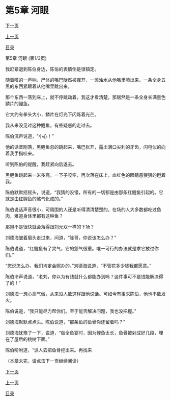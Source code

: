 <h1>第5章    河眼</h1>
            <div><p><a href="./0013_%E7%AC%AC5%E7%AB%A0_%E6%B2%B3%E7%9C%BC.md">下一页</a></p><p><a href="./0011_%E7%AC%AC4%E7%AB%A0_%E9%B1%BC%E9%B3%9E.md">上一页</a></p><p><a href="../">目录</a></p></div>
            <div><p>第5章    河眼 (第1/3页)</p><p>我赶紧退到陈伯身边，陈伯的表情倒是很镇定。</p><p>随着噗的一声响，尸体的嘴巴陡然被撑开，一滩浊水从他嘴里喷出来。一条全身五黑的东西紧跟着从他嘴里跳出来。</p><p>那个东西一落到床上，就不停跳动着。我这才看清楚，那居然是一条全身长满黑色鳞片的鲤鱼。</p><p>它大约有拳头大小，鳞片在灯光下闪烁着光芒。</p><p>我从来没见过这种鲤鱼，有些疑惑的走过去。</p><p>陈伯沉声说道，“小心！”</p><p>他的话音刚落，黑鲤鱼忽的跳起来，嘴巴张开，露出满口尖利的牙齿，闪电似的向着我手指咬来。</p><p>听到陈伯的提醒，我赶紧向后退去。</p><p>黑鲤鱼跳起来一米多高，一下子咬空，再次落在床上，血红色的眼睛恶狠狠的瞪着我。</p><p>陈伯默默摇摇头，说道，“我猜的没错，所有的一切都是由那条红鲤鱼引起的。它就是由红鲤鱼的煞气化成的。”</p><p>陈伯说话声音很小，可周围的人还是听得清清楚楚的。在场的人大多数都吃过鱼肉，难道身体里都有这种鱼？</p><p>那岂不是很快就会落得跟刘元双一样的下场？</p><p>刘德海皱着眉头走过来，问道，“陈哥，你说该怎么办？”</p><p>陈伯说道，“红鲤鱼有了灵气，它的怨气很重。唯一可行的办法就是求它放过你们。”</p><p>“您说怎么办，我们肯定会照办的。”刘德海说道，“不管花多少钱我都愿意。”</p><p>陈伯冷声说道，“老刘，你以为有钱就什么都能办到吗？这件事可不是钱能解决得了的！”</p><p>刘德海一想心高气傲，从来没人敢这样跟他说话。可如今有事求陈伯，他也不敢发火。</p><p>陈伯说道，“我只能尽力帮你们。至于能否解决问题，我也没把握。”</p><p>刘德海默默点点头。陈伯说道，“那条鱼的鱼骨你还留着吗？”</p><p>刘德海犹豫了一下，说道，“做全鱼宴时，因为鲤鱼太长，鱼骨被剁成好几段，埋在了屋后的桃树下面。”</p><p>陈伯吩咐道，“派人去把鱼骨挖出来。再找来</p><p>（本章未完，请点击下一页继续阅读）</p></div>
            <div><p><a href="./0013_%E7%AC%AC5%E7%AB%A0_%E6%B2%B3%E7%9C%BC.md">下一页</a></p><p><a href="./0011_%E7%AC%AC4%E7%AB%A0_%E9%B1%BC%E9%B3%9E.md">上一页</a></p><p><a href="../">目录</a></p></div>